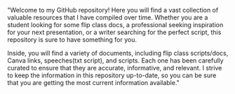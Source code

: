 "Welcome to my GitHub repository! Here you will find a vast collection of valuable resources that I have compiled over time. Whether you are a student looking for some flip class docs, a professional seeking inspiration for your next presentation, or a writer searching for the perfect script, this repository is sure to have something for you.

Inside, you will find a variety of documents, including flip class scripts/docs, Canva links, speeches(txt script), and scripts. Each one has been carefully curated to ensure that they are accurate, informative, and relevant. I strive to keep the information in this repository up-to-date, so you can be sure that you are getting the most current information available."
